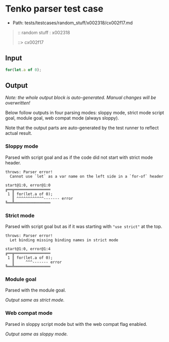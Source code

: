 # Tenko parser test case

- Path: tests/testcases/random_stuff/x002318/cx002f17.md

> :: random stuff : x002318
>
> ::> cx002f17

## Input


`````js
for(let.a of 0);
`````

## Output

_Note: the whole output block is auto-generated. Manual changes will be overwritten!_

Below follow outputs in four parsing modes: sloppy mode, strict mode script goal, module goal, web compat mode (always sloppy).

Note that the output parts are auto-generated by the test runner to reflect actual result.

### Sloppy mode

Parsed with script goal and as if the code did not start with strict mode header.

`````
throws: Parser error!
  Cannot use `let` as a var name on the left side in a `for-of` header

start@1:0, error@1:0
╔══╦════════════════
 1 ║ for(let.a of 0);
   ║ ^^^^^^^^^^^^------- error
╚══╩════════════════

`````

### Strict mode

Parsed with script goal but as if it was starting with `"use strict"` at the top.

`````
throws: Parser error!
  Let binding missing binding names in strict mode

start@1:0, error@1:4
╔══╦════════════════
 1 ║ for(let.a of 0);
   ║     ^^^------- error
╚══╩════════════════

`````


### Module goal

Parsed with the module goal.

_Output same as strict mode._

### Web compat mode

Parsed in sloppy script mode but with the web compat flag enabled.

_Output same as sloppy mode._
